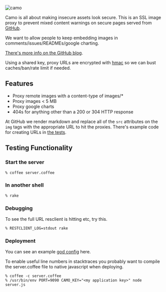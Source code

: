 ![camo](http://farm5.static.flickr.com/4116/4857328881_fefb8e2134_z.jpg)

Camo is all about making insecure assets look secure.  This is an SSL image proxy to prevent mixed content warnings on secure pages served from [GitHub](https://github.com).

We want to allow people to keep embedding images in comments/issues/READMEs/google charting.

[There's more info on the GitHub blog](https://github.com/blog/743-sidejack-prevention-phase-3-ssl-proxied-assets).

Using a shared key, proxy URLs are encrypted with [hmac](http://en.wikipedia.org/wiki/HMAC) so we can bust caches/ban/rate limit if needed.

Features
--------

* Proxy remote images with a content-type of images/*
* Proxy images < 5 MB
* Proxy google charts
* 404s for anything other than a 200 or 304 HTTP response

At GitHub we render markdown and replace all of the `src` attributes on the `img` tags with the appropriate URL to hit the proxies.  There's example code for creating URLs in [the tests](https://github.com/atmos/camo/blob/master/test/proxy_test.rb).

## Testing Functionality

### Start the server

    % coffee server.coffee

### In another shell

    % rake

### Debugging

To see the full URL resclient is hitting etc, try this.

    % RESTCLIENT_LOG=stdout rake

### Deployment

You can see an example [god config](https://gist.github.com/675038) here.

To enable useful line numbers in stacktraces you probably want to compile the server.coffee file to native javascript when deploying.

    % coffee -c server.coffee
    % /usr/bin/env PORT=9090 CAMO_KEY="<my application key>" node server.js
